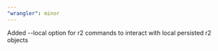 ```yaml
---
"wrangler": minor
---
```


Added --local option for r2 commands to interact with local persisted r2 objects
